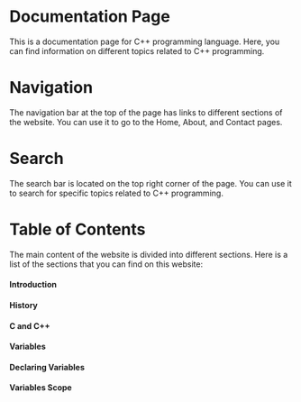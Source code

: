 # Documentation Page
This is a documentation page for C++ programming language. Here, you can find information on different topics related to C++ programming.

# Navigation
The navigation bar at the top of the page has links to different sections of the website. You can use it to go to the Home, About, and Contact pages.

# Search
The search bar is located on the top right corner of the page. You can use it to search for specific topics related to C++ programming.

# Table of Contents
The main content of the website is divided into different sections. Here is a list of the sections that you can find on this website:

#### Introduction
#### History
#### C and C++
#### Variables
#### Declaring Variables
#### Variables Scope
